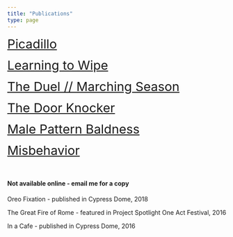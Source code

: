 ```yaml
---
title: "Publications"
type: page
---
```


<a href="https://www.thedreadmachine.com/picadillo/" target="_blank" style="font-size:3vw;">Picadillo</a>

<a href="https://thefuriousgazelle.com/2021/09/13/learning-to-wipe-by-christopher-luis-jorge/" target="_blank" style="font-size:3vw;">Learning to Wipe</a>

<a href="https://www.stoneboatwi.com/issue-11-1/luis-jorge" target="_blank" style="font-size:3vw;">The Duel // Marching Season</a>

<a href="https://decodedpride.com/decoded-pride-issue-2-stories-being-released-now-and-throughout-pride/" target="_blank" style="font-size:3vw;">The Door Knocker</a>

<a href="https://open.spotify.com/episode/35WusbrFfrIYccceEdxd44" target="_blank" style="font-size:3vw;">Male Pattern Baldness</a>

<a href="https://www.acentosreview.com/august2019/misbehavior-by-christopher.html" target="_blank" style="font-size:3vw;">Misbehavior</a>

&nbsp;

#### Not available online - email me for a copy

Oreo Fixation - published in Cypress Dome, 2018

The Great Fire of Rome - featured in Project Spotlight One Act Festival, 2016

In a Cafe - published in Cypress Dome, 2016

